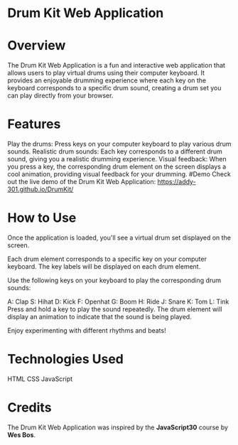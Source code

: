 # Drum Kit Web Application

# Overview
The Drum Kit Web Application is a fun and interactive web application that allows users to play virtual drums using their computer keyboard. It provides an enjoyable drumming experience where each key on the keyboard corresponds to a specific drum sound, creating a drum set you can play directly from your browser.

# Features
Play the drums: Press keys on your computer keyboard to play various drum sounds.
Realistic drum sounds: Each key corresponds to a different drum sound, giving you a realistic drumming experience.
Visual feedback: When you press a key, the corresponding drum element on the screen displays a cool animation, providing visual feedback for your drumming.
#Demo
Check out the live demo of the Drum Kit Web Application: https://addy-301.github.io/DrumKit/

# How to Use
Once the application is loaded, you'll see a virtual drum set displayed on the screen.

Each drum element corresponds to a specific key on your computer keyboard. The key labels will be displayed on each drum element.

Use the following keys on your keyboard to play the corresponding drum sounds:

A: Clap
S: Hihat
D: Kick
F: Openhat
G: Boom
H: Ride
J: Snare
K: Tom
L: Tink
Press and hold a key to play the sound repeatedly. The drum element will display an animation to indicate that the sound is being played.

Enjoy experimenting with different rhythms and beats!

# Technologies Used
HTML
CSS
JavaScript

# Credits
The Drum Kit Web Application was inspired by the **JavaScript30** course by **Wes Bos**.
